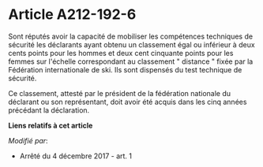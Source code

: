 # Article A212-192-6

Sont réputés avoir la capacité de mobiliser les compétences techniques de sécurité les déclarants ayant obtenu un classement
égal ou inférieur à deux cents points pour les hommes et deux cent cinquante points pour les femmes sur l'échelle
correspondant au classement " distance " fixée par la Fédération internationale de ski. Ils sont dispensés du test technique
de sécurité.

Ce classement, attesté par le président de la fédération nationale du déclarant ou son représentant, doit avoir été acquis
dans les cinq années précédant la déclaration.

**Liens relatifs à cet article**

_Modifié par_:

  - Arrêté du 4 décembre 2017 - art. 1
